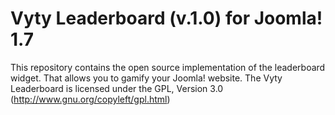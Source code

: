 Vyty Leaderboard (v.1.0) for Joomla! 1.7
==========================

This repository contains the open source implementation of the leaderboard widget. That allows you to gamify your Joomla! website. 
The Vyty Leaderboard is licensed under the GPL, Version 3.0
(http://www.gnu.org/copyleft/gpl.html)
